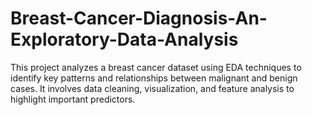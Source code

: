 # Breast-Cancer-Diagnosis-An-Exploratory-Data-Analysis
This project analyzes a breast cancer dataset using EDA techniques to identify key patterns and relationships between malignant and benign cases. It involves data cleaning, visualization, and feature analysis to highlight important predictors.
